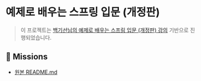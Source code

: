 # 예제로 배우는 스프링 입문 (개정판)

> 이 프로젝트는 [백기선님의 예제로 배우는 스프링 입문 (개정판) 강의](https://www.inflearn.com/course/spring_revised_edition#curriculum) 기반으로 진행되었습니다.

## 🚀 Missions

- [원본 README.md](docs/origin.md)
